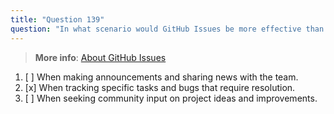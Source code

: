 ```yaml
---
title: "Question 139"
question: "In what scenario would GitHub Issues be more effective than Discussions?"
---
```


> **More info**: [About GitHub Issues](https://docs.github.com/en/issues/tracking-your-work-with-issues/about-issues)
1. [ ] When making announcements and sharing news with the team.
1. [x] When tracking specific tasks and bugs that require resolution.
1. [ ] When seeking community input on project ideas and improvements.
